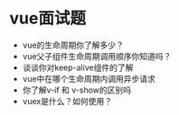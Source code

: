 # vue面试题


- vue的生命周期你了解多少？
- vue父子组件生命周期调用顺序你知道吗？
- 谈谈你对keep-alive组件的了解
- vue中在哪个生命周期内调用异步请求
- 你了解v-if 和 v-show的区别吗
- vuex是什么？如何使用？





